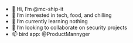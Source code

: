 - 👋 Hi, I’m @mc-ship-it
- 👀 I’m interested in tech, food, and chilling
- 🌱 I’m currently learning nothing
- 💞️ I’m looking to collaborate on security projects
- 📫 bird app: @ProductMannyger 

<!---
mc-ship-it/mc-ship-it is a ✨ special ✨ repository because its `README.md` (this file) appears on your GitHub profile.
You can click the Preview link to take a look at your changes.
--->
